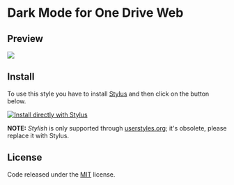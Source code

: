 # Dark Mode for One Drive Web

## Preview

![](https://i.ibb.co/DMNVhGJ/A5-D0-F57-E-795-C-4219-A6-A3-BB0-AAC8-F8-C76-png.jpg)

## Install

To use this style you have to install [Stylus](https://add0n.com/stylus.html) and then click on the button below.

[![Install directly with Stylus][badge]][style]

[badge]: https://img.shields.io/badge/Install%20directly%20with-Stylus-116b59.svg?longCache=true&style=for-the-badge
[style]: https://raw.githubusercontent.com/zolomohan/dark-onedrive-web/master/OneDrive.user.css

**NOTE:** _Stylish_ is only supported through [userstyles.org](https://userstyles.org/styles/142096); it's obsolete, please replace it with Stylus.

## License

Code released under the [MIT](LICENSE) license.
